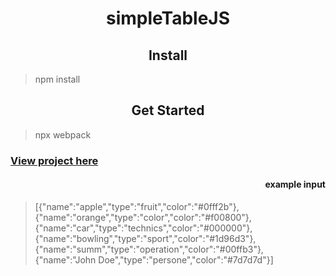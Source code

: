 <h1 align="center">simpleTableJS</h1>

<h2 align="center">Install</h2>

>npm install


<h2 align="center">Get Started</h2>

>npx webpack


### [View project here](http://prog.host/simpleTableJS/)

<h4 align="right"> example input</h4>

>[{"name":"apple","type":"fruit","color":"#0fff2b"},
 {"name":"orange","type":"color","color":"#f00800"}, 
 {"name":"car","type":"technics","color":"#000000"},
 {"name":"bowling","type":"sport","color":"#1d96d3"},
 {"name":"summ","type":"operation","color":"#00ffb3"},
 {"name":"John Doe","type":"persone","color":"#7d7d7d"}]
```
